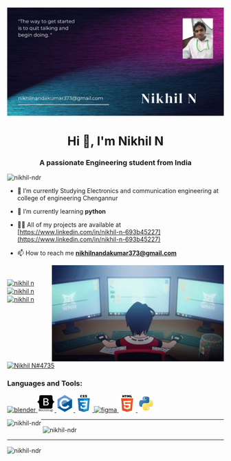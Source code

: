 ![logo widht="500"](https://github.com/Nikhil-ndr/Nikhil-ndr/blob/main/banner1.png.jpg)
<h1 align="center">Hi 👋, I'm Nikhil N</h1>
<h3 align="center">A passionate Engineering student from India</h3>

<p align="left"> <img src="https://komarev.com/ghpvc/?username=nikhil-ndr&label=Profile%20views&color=0e75b6&style=flat" alt="nikhil-ndr" /> </p>

- 🔭 I’m currently Studying Electronics and communication engineering at college of engineering Chengannur

- 🌱 I’m currently learning **python**

- 👨‍💻 All of my projects are available at [https://www.linkedin.com/in/nikhil-n-693b45227](https://www.linkedin.com/in/nikhil-n-693b45227)

- 📫 How to reach me **nikhilnandakumar373@gmail.com**
<img align="right" alt="coding" width="400" src="https://github.com/Nikhil-ndr/Nikhil-ndr/blob/main/ninjala-jane.gif">
<br>
<p align="left">
<a href="https://linkedin.com/in/nikhil n" target="blank"><img align="center" src="https://raw.githubusercontent.com/rahuldkjain/github-profile-readme-generator/master/src/images/icons/Social/linked-in-alt.svg" alt="nikhil n" height="30" width="40" /></a>
<a href="https://stackoverflow.com/users/nikhil n" target="blank"><img align="center" src="https://raw.githubusercontent.com/rahuldkjain/github-profile-readme-generator/master/src/images/icons/Social/stack-overflow.svg" alt="nikhil n" height="30" width="40" /></a>
<a href="https://instagram.com/nikhil n" target="blank"><img align="center" src="https://raw.githubusercontent.com/rahuldkjain/github-profile-readme-generator/master/src/images/icons/Social/instagram.svg" alt="nikhil n" height="30" width="40" /></a>
<a href="https://discord.gg/Nikhil N#4735" target="blank"><img align="center" src="https://raw.githubusercontent.com/rahuldkjain/github-profile-readme-generator/master/src/images/icons/Social/discord.svg" alt="Nikhil N#4735" height="30" width="40" /></a>
  
</p>

<h3 align="left">Languages and Tools:</h3>
<p align="left"> <a href="https://www.blender.org/" target="_blank" rel="noreferrer"> <img src="https://download.blender.org/branding/community/blender_community_badge_white.svg" alt="blender" width="40" height="40"/> </a> <a href="https://getbootstrap.com" target="_blank" rel="noreferrer"> <img src="https://raw.githubusercontent.com/devicons/devicon/master/icons/bootstrap/bootstrap-plain-wordmark.svg" alt="bootstrap" width="40" height="40"/> </a> <a href="https://www.cprogramming.com/" target="_blank" rel="noreferrer"> <img src="https://raw.githubusercontent.com/devicons/devicon/master/icons/c/c-original.svg" alt="c" width="40" height="40"/> </a> <a href="https://www.w3schools.com/css/" target="_blank" rel="noreferrer"> <img src="https://raw.githubusercontent.com/devicons/devicon/master/icons/css3/css3-original-wordmark.svg" alt="css3" width="40" height="40"/> </a> <a href="https://www.figma.com/" target="_blank" rel="noreferrer"> <img src="https://www.vectorlogo.zone/logos/figma/figma-icon.svg" alt="figma" width="40" height="40"/> </a> <a href="https://www.w3.org/html/" target="_blank" rel="noreferrer"> <img src="https://raw.githubusercontent.com/devicons/devicon/master/icons/html5/html5-original-wordmark.svg" alt="html5" width="40" height="40"/> </a> <a href="https://www.python.org" target="_blank" rel="noreferrer"> <img src="https://raw.githubusercontent.com/devicons/devicon/master/icons/python/python-original.svg" alt="python" width="40" height="40"/> </a> </p>

<p><img align="left" src="https://github-readme-stats.vercel.app/api/top-langs?username=nikhil-ndr&show_icons=true&locale=en&layout=compact" alt="nikhil-ndr" /></p>
<hr>
<p>&nbsp;<img align="center" src="https://github-readme-stats.vercel.app/api?username=nikhil-ndr&show_icons=true&locale=en" alt="nikhil-ndr" /></p>
<hr>
<p><img align="center" src="https://github-readme-streak-stats.herokuapp.com/?user=nikhil-ndr&" alt="nikhil-ndr" /></p>


